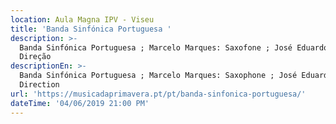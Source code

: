 ```yaml
---
location: Aula Magna IPV - Viseu
title: 'Banda Sinfónica Portuguesa '
description: >-
  Banda Sinfónica Portuguesa ; Marcelo Marques: Saxofone ; José Eduardo Gomes:
  Direção 
descriptionEn: >-
  Banda Sinfónica Portuguesa ; Marcelo Marques: Saxophone ; José Eduardo Gomes:
  Direction 
url: 'https://musicadaprimavera.pt/pt/banda-sinfonica-portuguesa/'
dateTime: '04/06/2019 21:00 PM'
---
```


